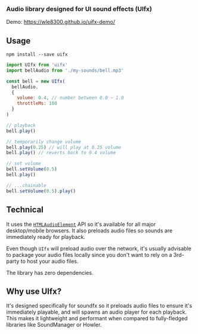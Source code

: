 ### Audio library designed for UI sound effects (UIfx)

Demo: https://wle8300.github.io/uifx-demo/

## Usage

```shell
npm install --save uifx
```

```js
import UIfx from 'uifx'
import bellAudio from './my-sounds/bell.mp3'

const bell = new UIfx(
  bellAudio,
  {
    volume: 0.4, // number between 0.0 ~ 1.0
    throttleMs: 100
  }
)

// playback
bell.play()

// temporarily change volume
bell.play(0.25) // will play at 0.25 volume
bell.play() // reverts back to 0.4 volume

// set volume
bell.setVolume(0.5)
bell.play()

// ...chainable
bell.setVolume(0.5).play()
```


## Technical

It uses the [`HTMLAudioElement`](https://developer.mozilla.org/en-US/docs/Web/API/HTMLAudioElement) API so it's available for all major desktop/mobile browsers. It also preloads audio files so sounds are immediately ready for playback.

Even though `UIfx` will preload audio over the network, it's usually advisable to package your audio files locally since you don't want to rely on a 3rd-party to host your audio files.

The library has zero dependencies.


## Why use UIfx?
 
It's designed specifically for soundfx so it preloads audio files to ensure it's immediately playable, and will spawns an audio player for each playback. This makes it lightweight and performant when compared to fully-fledged libraries like SoundManager or Howler.


